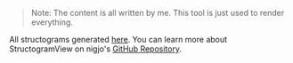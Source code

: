 > Note: The content is all written by me. This tool is just used to render everything.

All structograms generated [here](https://nigjo.github.io/structogramview/). You can learn more about StructogramView on nigjo's [GitHub Repository](https://github.com/nigjo/structogramview/).